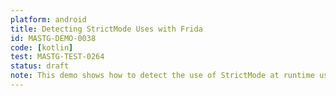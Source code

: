 ```yaml
---
platform: android
title: Detecting StrictMode Uses with Frida
id: MASTG-DEMO-0038
code: [kotlin]
test: MASTG-TEST-0264
status: draft
note: This demo shows how to detect the use of StrictMode at runtime using Frida.
---
```

